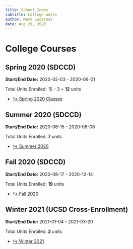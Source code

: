 ```yaml
---
title: School Index
subtitle: College notes
author: Mark Lucernas
date: Aug 29, 2020
---
```



# College Courses

## Spring 2020 (SDCCD)

**Start/End Date:** 2020-02-03 - 2020-06-01

Total Units Enrolled: 15 - 3 = **12** units

- [↪ Spring 2020 Classes](spring-2020/index)


## Summer 2020 (SDCCD)

**Start/End Date:** 2020-06-15 - 2020-08-08

Total Units Enrolled: **7** units

- [↪ Summer 2020](summer-2020/index)


## Fall 2020 (SDCCD)

**Start/End Date:** 2020-08-17 - 2020-12-14

Total Units Enrolled: **19** units

- [↪ Fall 2020](fall-2020/index)


## Winter 2021 (UCSD Cross-Enrollment)

**Start/End Date:** 2021-01-04 - 2021-03-20

Total Units Enrolled: **2** units

- [↪ Winter 2021](winter-2021/index)

